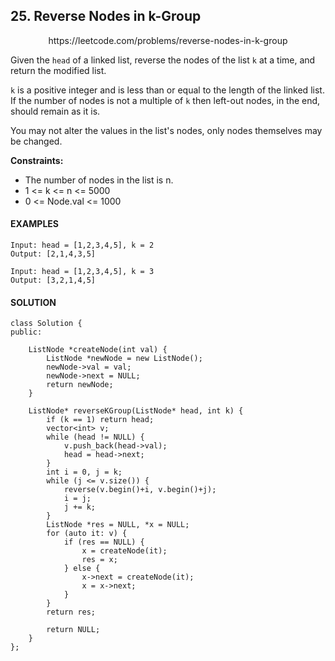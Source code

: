 ## 25. Reverse Nodes in k-Group

<p align="center">
    https://leetcode.com/problems/reverse-nodes-in-k-group
</P>

Given the `head` of a linked list, reverse the nodes of the list `k` at a time, and return the modified list.

`k` is a positive integer and is less than or equal to the length of the linked list. If the number of nodes is not a multiple of `k` then left-out nodes, in the end, should remain as it is.

You may not alter the values in the list's nodes, only nodes themselves may be changed.

**Constraints:**
- The number of nodes in the list is n.
- 1 <= k <= n <= 5000
- 0 <= Node.val <= 1000

<h4>EXAMPLES</h4>

```
Input: head = [1,2,3,4,5], k = 2
Output: [2,1,4,3,5]
```

```
Input: head = [1,2,3,4,5], k = 3
Output: [3,2,1,4,5]
```

<h4>SOLUTION</h4>

```
class Solution {
public:
    
    ListNode *createNode(int val) {
        ListNode *newNode = new ListNode();
        newNode->val = val;
        newNode->next = NULL;
        return newNode;
    }
    
    ListNode* reverseKGroup(ListNode* head, int k) {
        if (k == 1) return head;
        vector<int> v;
        while (head != NULL) {
            v.push_back(head->val);
            head = head->next;
        }
        int i = 0, j = k;
        while (j <= v.size()) {
            reverse(v.begin()+i, v.begin()+j);
            i = j;
            j += k;
        }
        ListNode *res = NULL, *x = NULL;
        for (auto it: v) {
            if (res == NULL) {
                x = createNode(it);
                res = x;
            } else {
                x->next = createNode(it);
                x = x->next;
            }
        }
        return res;
        
        return NULL;
    }
};
```
